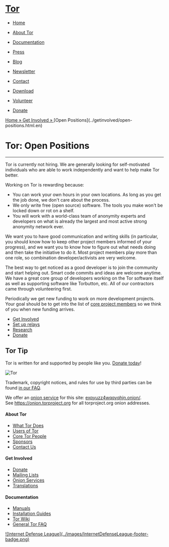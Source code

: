 # [Tor](../index.html.en)

  * [Home](../index.html.en)
  * [About Tor](../about/overview.html.en)
  * [Documentation](../docs/documentation.html.en)
  * [Press](../press/press.html.en)
  * [Blog](https://blog.torproject.org/blog/)
  * [Newsletter](https://newsletter.torproject.org)
  * [Contact](../about/contact.html.en)

  * [Download](../download/download-easy.html.en)
  * [Volunteer](../getinvolved/volunteer.html.en)
  * [Donate](../donate/donate-button.html.en)

[Home » ](../index.html.en) [Get Involved »
](../getinvolved/volunteer.html.en) [Open Positions](../getinvolved/open-
positions.html.en)

# Tor: Open Positions

* * *

Tor is currently not hiring. We are generally looking for self-motivated
individuals who are able to work independently and want to help make Tor
better.

Working on Tor is rewarding because:

  * You can work your own hours in your own locations. As long as you get the job done, we don't care about the process.
  * We only write free (open source) software. The tools you make won't be locked down or rot on a shelf.
  * You will work with a world-class team of anonymity experts and developers on what is already the largest and most active strong anonymity network ever.

We want you to have good communication and writing skills (in particular, you
should know how to keep other project members informed of your progress), and
we want you to know how to figure out what needs doing and then take the
initiative to do it. Most project members play more than one role, so
combination developer/activists are very welcome.

The best way to get noticed as a good developer is to join the community and
start helping out. Smart code commits and ideas are welcome anytime. We have a
great core group of developers working on the Tor software itself as well as
supporting software like Torbutton, etc. All of our contractors came through
volunteering first.

Periodically we get new funding to work on more development projects. Your
goal should be to get into the list of [core project
members](../about/corepeople.html.en) so we think of you when new funding
arrives.

  * [Get Involved](../getinvolved/volunteer.html.en)
  * [Set up relays](../getinvolved/relays.html.en)
  * [Research](https://research.torproject.org/)
  * [Donate](../donate/donate.html.en)

## Tor Tip

Tor is written for and supported by people like you. [Donate
today](../donate/donate.html.en)!

![Tor](../images/onion.jpg)

Trademark, copyright notices, and rules for use by third parties can be found
[in our FAQ](../docs/trademark-faq.html.en).

We offer an [onion service](https://www.torproject.org/docs/hidden-services)
for this site: [expyuzz4wqqyqhjn.onion/](http://expyuzz4wqqyqhjn.onion/).  
See <https://onion.torproject.org> for all torproject.org onion addresses.

#### About Tor

  * [What Tor Does](../about/overview.html.en)
  * [Users of Tor](../about/torusers.html.en)
  * [Core Tor People](../about/corepeople.html.en)
  * [Sponsors](../about/sponsors.html.en)
  * [Contact Us](../about/contact.html.en)

#### Get Involved

  * [Donate](../donate/donate-foot.html.en)
  * [Mailing Lists](../docs/documentation.html.en#MailingLists)
  * [Onion Services](../docs/onion-services.html.en)
  * [Translations](../getinvolved/translation.html.en)

#### Documentation

  * [Manuals](../docs/tor-manual.html.en)
  * [Installation Guides](../docs/documentation.html.en)
  * [Tor Wiki](https://trac.torproject.org/projects/tor/wiki/)
  * [General Tor FAQ](../docs/faq.html.en)

[![Internet Defense League](../images/InternetDefenseLeague-footer-
badge.png)](https://internetdefenseleague.org/)

